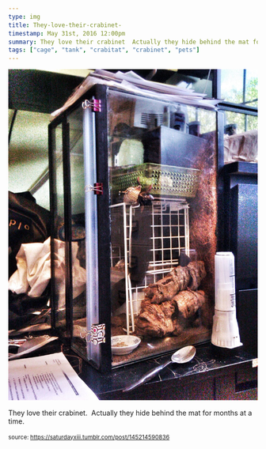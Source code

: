 ```yaml
---
type: img
title: They-love-their-crabinet-
timestamp: May 31st, 2016 12:00pm
summary: They love their crabinet  Actually they hide behind the mat for months at a timep 
tags: ["cage", "tank", "crabitat", "crabinet", "pets"]
---
```

<img src="../media/145214590836.jpg"/>
                                                                                          <div class="caption"><p>They love their crabinet.  Actually they hide behind the mat for months at a time.</p> </div>
                                    
                
                
                
                
                                
<small>source: https://saturdayxiii.tumblr.com/post/145214590836</small>